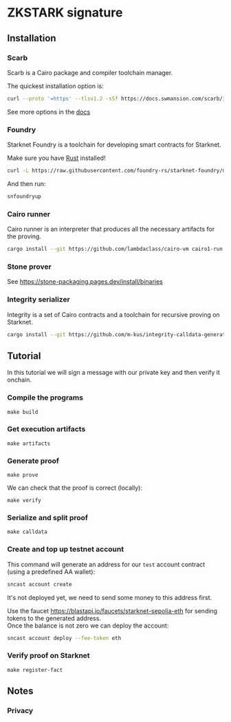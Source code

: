 # ZKSTARK signature



## Installation

### Scarb

Scarb is a Cairo package and compiler toolchain manager.

The quickest installation option is:

```sh
curl --proto '=https' --tlsv1.2 -sSf https://docs.swmansion.com/scarb/install.sh | sh
```

See more options in the [docs](https://docs.swmansion.com/scarb/download.html)

### Foundry

Starknet Foundry is a toolchain for developing smart contracts for Starknet.

Make sure you have [Rust](https://www.rust-lang.org/tools/install) installed!

```sh
curl -L https://raw.githubusercontent.com/foundry-rs/starknet-foundry/master/scripts/install.sh | sh
```

And then run:

```sh
snfoundryup
```

### Cairo runner

Cairo runner is an interpreter that produces all the necessary artifacts for the proving.

```sh
cargo install --git https://github.com/lambdaclass/cairo-vm cairo1-run
```

### Stone prover

See https://stone-packaging.pages.dev/install/binaries

### Integrity serializer

Integrity is a set of Cairo contracts and a toolchain for recursive proving on Starknet.

```sh
cargo install --git https://github.com/m-kus/integrity-calldata-generator --rev e6206805dfe481cbd8f1fbf2629957ae505a8828 swiftness
```

## Tutorial

In this tutorial we will sign a message with our private key and then verify it onchain.

### Compile the programs

```
make build
```

### Get execution artifacts

```
make artifacts
```

### Generate proof

```
make prove
```

We can check that the proof is correct (locally):

```
make verify
```

### Serialize and split proof

```
make calldata
```

### Create and top up testnet account

This command will generate an address for our `test` account contract (using a predefined AA wallet):

```sh
sncast account create
```

It's not deployed yet, we need to send some money to this address first.

Use the faucet https://blastapi.io/faucets/starknet-sepolia-eth for sending tokens to the generated address.  
Once the balance is not zero we can deploy the account:

```sh
sncast account deploy --fee-token eth
```

### Verify proof on Starknet

```
make register-fact
```

## Notes

### Privacy
